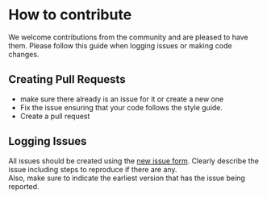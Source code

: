 # How to contribute

We welcome contributions from the community and are pleased to have them.
Please follow this guide when logging issues or making code changes.

## Creating Pull Requests

* make sure there already is an issue for it or create a new one
* Fix the issue ensuring that your code follows the style guide.
* Create a pull request

## Logging Issues

All issues should be created using the [new issue form](https://git.office.sevenval.de/products/FDX-Dashboard/issues/new?issue). 
Clearly describe the issue including steps to reproduce if there are any.  
Also, make sure to indicate the earliest version that has the issue being reported.
